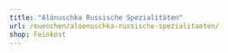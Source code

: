 ```yaml
---
title: "Alönuschka Russische Spezialitäten"
url: /muenchen/aloenuschka-russische-spezialitaeten/
shop: Feinkost
---
```

